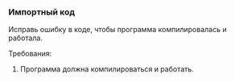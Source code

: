 
### Импортный код

Исправь ошибку в коде, чтобы программа компилировалась и работала.


Требования:
1.	Программа должна компилироваться и работать.


